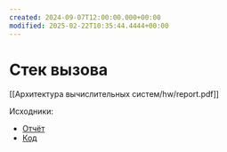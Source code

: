 ```yaml
---
created: 2024-09-07T12:00:00.000+00:00
modified: 2025-02-22T10:35:44.4444+00:00
---
```

# Стек вызова
[[Архитектура вычислительных систем/hw/report.pdf]]

Исходники:
- [Отчёт](https://github.com/IAmProgrammist/lab_materials/tree/main/%D0%90%D1%80%D1%85%D0%B8%D1%82%D0%B5%D0%BA%D1%82%D1%83%D1%80%D0%B0%20%D0%B2%D1%8B%D1%87%D0%B8%D1%81%D0%BB%D0%B8%D1%82%D0%B5%D0%BB%D1%8C%D0%BD%D1%8B%D1%85%20%D1%81%D0%B8%D1%81%D1%82%D0%B5%D0%BC/hw)
- [Код](https://github.com/IAmProgrammist/computing_systems_architecture/tree/main/hw)